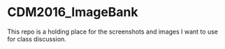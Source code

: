 # CDM2016_ImageBank

This repo is a holding place for the screenshots and images I want to use for class discussion.
